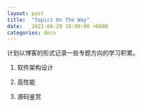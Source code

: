 ```yaml
---
layout: post
title:  "Topics On The Way"
date:   2021-08-29 10:00:00 +0800
categories: docs
---
```


计划以博客的形式记录一些专题方向的学习积累。

1. 软件架构设计

2. 高性能

3. 源码鉴赏

